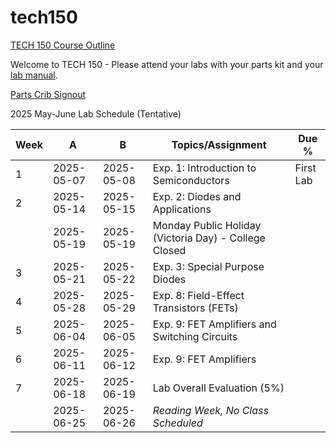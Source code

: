 # tech150

[TECH 150 Course Outline](https://humber.ca/transferoptions/course-outlines/outline.html?code=TECH%20150)

Welcome to TECH 150 - Please attend your labs with your parts kit and your [lab manual](https://www.bkstr.com/humberitstore/product/laboratory-exercises-for-electronic-devices-272165-1).

[Parts Crib Signout](https://vladporcila.github.io/#partscribSignout)

2025 May-June Lab Schedule (Tentative)

|Week|A         |B         |Topics/Assignment                                                                                         | Due %               |
|----|----------|----------|----------------------------------------------------------------------------------------------------------|---------------------|
|1   |2025-05-07|2025-05-08|Exp. 1: Introduction to Semiconductors                                                                    |First Lab            |
|2   |2025-05-14|2025-05-15|Exp. 2: Diodes and Applications                                                                           |                     |
|    |2025-05-19|2025-05-19|Monday Public Holiday (Victoria Day) - College Closed                                                     |                     |
|3   |2025-05-21|2025-05-22|Exp. 3: Special Purpose Diodes                                                                            |                     |
|4   |2025-05-28|2025-05-29|Exp. 8: Field-Effect Transistors (FETs)                                                                   |                     |
|5   |2025-06-04|2025-06-05|Exp. 9: FET Amplifiers and Switching Circuits                                                             |                     |
|6   |2025-06-11|2025-06-12|Exp. 9: FET Amplifiers                                                                                    |                     |
|7   |2025-06-18|2025-06-19|Lab Overall Evaluation (5%)                                                                               |                     |
|    |2025-06-25|2025-06-26|*Reading Week, No Class Scheduled*                                                                        |                     |
